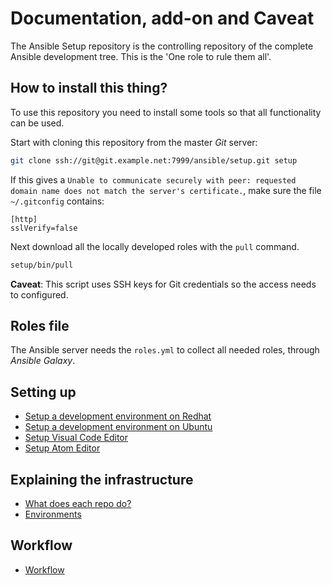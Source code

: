 # Documentation, add-on and Caveat

The Ansible Setup repository is the controlling repository of the
complete Ansible development tree.
This is the 'One role to rule them all'.

## How to install this thing?

To use this repository you need to install some tools so that all
functionality can be used.

Start with cloning this repository from the master _*Git*_ server:

```bash
git clone ssh://git@git.example.net:7999/ansible/setup.git setup
```

If this gives a `Unable to communicate securely with peer: requested
domain name does not match the server's certificate.`, make sure the
file `~/.gitconfig` contains:

```
[http]
sslVerify=false
```

Next download all the locally developed roles with the `pull` command.

```bash
setup/bin/pull
```

**Caveat**: This script uses SSH keys for Git credentials so the access
needs to configured.


## Roles file

The Ansible server needs the `roles.yml` to collect all needed roles,
through *Ansible Galaxy*.

## Setting up

* [Setup a development environment on Redhat](../devel/setup_redhat.md)
* [Setup a development environment on Ubuntu](../devel/setup_ubuntu.md)
* [Setup Visual Code Editor](../devel/editors/vscode.md)
* [Setup Atom Editor](../devel/editors/atomeditor.md)

## Explaining the infrastructure

* [What does each repo do?](repos.md)
* [Environments](environments.md)

## Workflow

* [Workflow](../devel/workflow.md)
